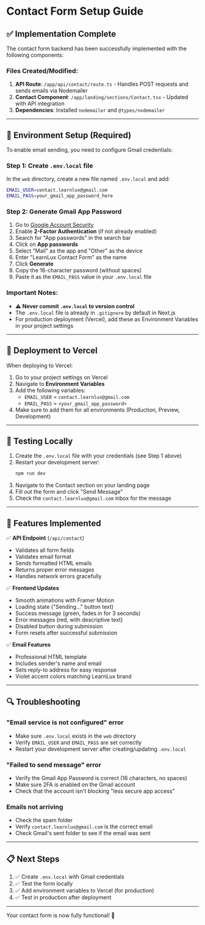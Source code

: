 # Contact Form Setup Guide

## ✅ Implementation Complete

The contact form backend has been successfully implemented with the following components:

### Files Created/Modified:
1. **API Route**: `/app/api/contact/route.ts` - Handles POST requests and sends emails via Nodemailer
2. **Contact Component**: `/app/landing/sections/Contact.tsx` - Updated with API integration
3. **Dependencies**: Installed `nodemailer` and `@types/nodemailer`

---

## 🔧 Environment Setup (Required)

To enable email sending, you need to configure Gmail credentials:

### Step 1: Create `.env.local` file

In the `web` directory, create a new file named `.env.local` and add:

```bash
EMAIL_USER=contact.learnlux@gmail.com
EMAIL_PASS=your_gmail_app_password_here
```

### Step 2: Generate Gmail App Password

1. Go to [Google Account Security](https://myaccount.google.com/security)
2. Enable **2-Factor Authentication** (if not already enabled)
3. Search for "App passwords" in the search bar
4. Click on **App passwords**
5. Select "Mail" as the app and "Other" as the device
6. Enter "LearnLux Contact Form" as the name
7. Click **Generate**
8. Copy the 16-character password (without spaces)
9. Paste it as the `EMAIL_PASS` value in your `.env.local` file

### Important Notes:
- ⚠️ **Never commit `.env.local` to version control**
- The `.env.local` file is already in `.gitignore` by default in Next.js
- For production deployment (Vercel), add these as Environment Variables in your project settings

---

## 🚀 Deployment to Vercel

When deploying to Vercel:

1. Go to your project settings on Vercel
2. Navigate to **Environment Variables**
3. Add the following variables:
   - `EMAIL_USER` = `contact.learnlux@gmail.com`
   - `EMAIL_PASS` = `<your_gmail_app_password>`
4. Make sure to add them for all environments (Production, Preview, Development)

---

## 🧪 Testing Locally

1. Create the `.env.local` file with your credentials (see Step 1 above)
2. Restart your development server:
   ```bash
   npm run dev
   ```
3. Navigate to the Contact section on your landing page
4. Fill out the form and click "Send Message"
5. Check the `contact.learnlux@gmail.com` inbox for the message

---

## 🎨 Features Implemented

✅ **API Endpoint** (`/api/contact`)
- Validates all form fields
- Validates email format
- Sends formatted HTML emails
- Returns proper error messages
- Handles network errors gracefully

✅ **Frontend Updates**
- Smooth animations with Framer Motion
- Loading state ("Sending..." button text)
- Success message (green, fades in for 3 seconds)
- Error messages (red, with descriptive text)
- Disabled button during submission
- Form resets after successful submission

✅ **Email Features**
- Professional HTML template
- Includes sender's name and email
- Sets reply-to address for easy response
- Violet accent colors matching LearnLux brand

---

## 🔍 Troubleshooting

### "Email service is not configured" error
- Make sure `.env.local` exists in the `web` directory
- Verify `EMAIL_USER` and `EMAIL_PASS` are set correctly
- Restart your development server after creating/updating `.env.local`

### "Failed to send message" error
- Verify the Gmail App Password is correct (16 characters, no spaces)
- Make sure 2FA is enabled on the Gmail account
- Check that the account isn't blocking "less secure app access"

### Emails not arriving
- Check the spam folder
- Verify `contact.learnlux@gmail.com` is the correct email
- Check Gmail's sent folder to see if the email was sent

---

## 📋 Next Steps

1. ✅ Create `.env.local` with Gmail credentials
2. ✅ Test the form locally
3. ✅ Add environment variables to Vercel (for production)
4. ✅ Test in production after deployment

---

Your contact form is now fully functional! 🎉


